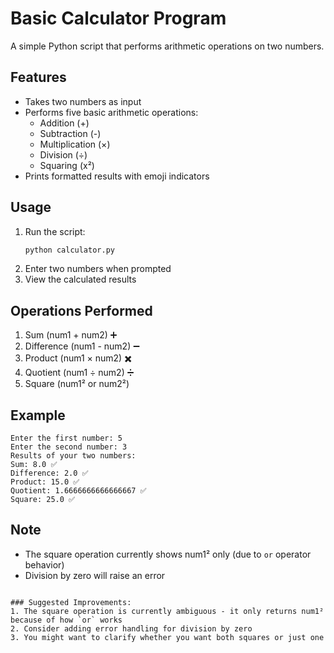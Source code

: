 # Basic Calculator Program

A simple Python script that performs arithmetic operations on two numbers.

## Features
- Takes two numbers as input
- Performs five basic arithmetic operations:
  - Addition (+)
  - Subtraction (-)
  - Multiplication (×)
  - Division (÷)
  - Squaring (x²)
- Prints formatted results with emoji indicators

## Usage
1. Run the script:
   ```bash
   python calculator.py
   ```
2. Enter two numbers when prompted
3. View the calculated results

## Operations Performed
1. Sum (num1 + num2) ➕
2. Difference (num1 - num2) ➖
3. Product (num1 × num2) ✖️
4. Quotient (num1 ÷ num2) ➗
5. Square (num1² or num2²) 

## Example
```
Enter the first number: 5
Enter the second number: 3
Results of your two numbers:
Sum: 8.0 ✅
Difference: 2.0 ✅
Product: 15.0 ✅
Quotient: 1.6666666666666667 ✅
Square: 25.0 ✅
```

## Note
- The square operation currently shows num1² only (due to `or` operator behavior)
- Division by zero will raise an error
```

### Suggested Improvements:
1. The square operation is currently ambiguous - it only returns num1² because of how `or` works
2. Consider adding error handling for division by zero
3. You might want to clarify whether you want both squares or just one
